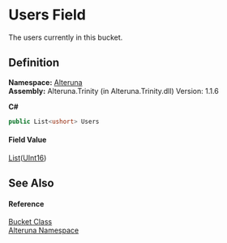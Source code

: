# Users Field


The users currently in this bucket.



## Definition
**Namespace:** <a href="N_Alteruna">Alteruna</a>  
**Assembly:** Alteruna.Trinity (in Alteruna.Trinity.dll) Version: 1.1.6

**C#**
``` C#
public List<ushort> Users
```



#### Field Value
<a href="https://learn.microsoft.com/dotnet/api/system.collections.generic.list-1" target="_blank" rel="noopener noreferrer">List</a>(<a href="https://learn.microsoft.com/dotnet/api/system.uint16" target="_blank" rel="noopener noreferrer">UInt16</a>)

## See Also


#### Reference
<a href="T_Alteruna_Bucket">Bucket Class</a>  
<a href="N_Alteruna">Alteruna Namespace</a>  
